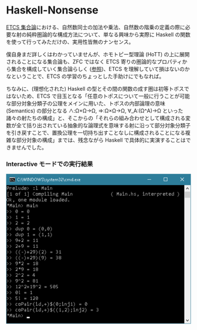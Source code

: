 # Haskell-Nonsense

[ETCS 集合論](https://ncatlab.org/nlab/show/fully+formal+ETCS)における、自然数同士の加法や乗法、自然数の階乗の定義の際に必要な射の純粋圏論的な構成方法について、単なる興味から実際に Haskell の関数を使って行ってみただけの、実用性皆無のナンセンス。

僕自身まだ詳しくはわかっていませんが、ホモトピー型理論 (HoTT) の上に展開されることになる集合論も、ZFC ではなく ETCS 寄りの圏論的なプロパティから集合を構成していく集合論らしく ([参照](https://ncatlab.org/nlab/show/structural+set+theory#InHomotopyTypeTheory))、ETCS を理解していて損はないのかなということで、ETCS の学習のちょっとした手助けにでもなれば。

ちなみに、(理想化された) Haskell の型とその間の関数の成す圏は初等トポスではないため、ETCS で目玉となる「任意のトポスについて一般に行うことが可能な部分対象分類子の公理をメインに用いた、トポスの内部論理の意味 (Semantics) の部分となる
∧:Ω×Ω→Ω, ⇒:Ω×Ω→Ω, ∀_A:(Ω^A)→Ω といった諸々の射たちの構成」と、そこからの「それらの組み合わせとして構成される変数が全て括り出されている抽象的な論理式を意味する射に沿って部分対象分類子を引き戻すことで、置換公理を一切持ち出すことなしに構成されることになる複雑な部分対象の構成」までは、残念ながら Haskell で具体的に実演することはできませんでした。

### Interactive モードでの実行結果

![実行結果](result_v1.png)
